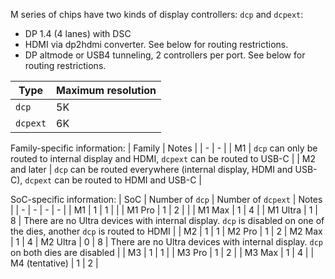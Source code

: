 M series of chips have two kinds of display controllers: `dcp` and `dcpext`:
- DP 1.4 (4 lanes) with DSC
- HDMI via dp2hdmi converter. See below for routing restrictions.
- DP altmode or USB4 tunneling, 2 controllers per port. See below for routing restrictions.

| Type | Maximum resolution |
| - | - |
| `dcp` | 5K |
| `dcpext` | 6K |

Family-specific information:
| Family | Notes |
| - | - |
| M1 | `dcp` can only be routed to internal display and HDMI, `dcpext` can be routed to USB-C |
| M2 and later | `dcp` can be routed everywhere (internal display, HDMI and USB-C), `dcpext` can be routed to HDMI and USB-C |

SoC-specific information:
| SoC | Number of `dcp` | Number of `dcpext` | Notes |
| - | - | - | - |
| M1 | 1 | 1 | |
| M1 Pro | 1 | 2 | |
| M1 Max | 1 | 4 |
| M1 Ultra | 1 | 8 | There are no Ultra devices with internal display. `dcp` is disabled on one of the dies, another `dcp` is routed to HDMI |
| M2 | 1 | 1
| M2 Pro | 1 | 2
| M2 Max | 1 | 4
| M2 Ultra | 0 | 8 | There are no Ultra devices with internal display. `dcp` on both dies are disabled |
| M3 | 1 | 1 |
| M3 Pro | 1 | 2 |
| M3 Max | 1 | 4 |
| M4 (tentative) | 1 | 2 |

